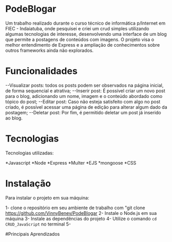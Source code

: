 # PodeBlogar

Um trabalho realizado durante o curso técnico de informática p/Internet em FIEC - Indaiatuba, onde pesquisei e criei um crud simples utilizando algumas tecnologias de interesse, desenvolvendo uma interface de um blog que permite a postagens de conteúdos com imagens. O projeto visa o melhor entendimento de Express e a ampliação de conhecimentos sobre outros frameworks ainda não explorados. 

# Funcionalidades

--Visualizar posts: todos os posts podem ser observados na página inicial, de forma sequencial e atrativa;
--Inserir post: É possível criar um novo post para o blog, adicionando um nome, imagem e o conteúdo abordado como tópico do post;
--Editar post: Caso não esteja satisfeito com algo no post criado, é possível acessar uma página de edição para alterar algum dado da postagem;
--Deletar post: Por fim, é permitido deletar um post já inserido ao blog.

# Tecnologias
Tecnologias utilizadas:

  *Javascript
  *Node
  *Express
  *Multer
  *EJS
  *mongoose
  *CSS

# Instalação
Para instalar o projeto em sua máquina:

1- clone o repositório em seu ambiente de trabalho com "git clone https://github.com/VinnyBenev/PodeBlogar
2- Instale o Node.js em sua máquina
3- Instale as dependências do projeto
4- Utilize o comando `cd CRUD_JavaScript` no terminal
5- 

#Principais Aprendizados
